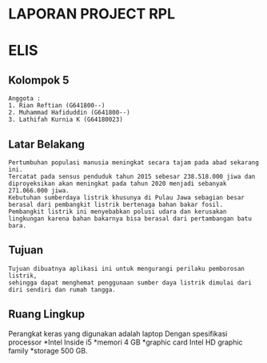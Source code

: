 # LAPORAN PROJECT RPL

# ELIS 

## Kolompok 5

```
Anggota :
1. Rian Reftian (G641800--)
2. Muhammad Hafiduddin (G641800--)
3. Lathifah Kurnia K (G64180023)
```

## Latar Belakang 

```
Pertumbuhan populasi manusia meningkat secara tajam pada abad sekarang ini. 
Tercatat pada sensus penduduk tahun 2015 sebesar 238.518.000 jiwa dan diproyeksikan akan meningkat pada tahun 2020 menjadi sebanyak 271.066.000 jiwa. 
Kebutuhan sumberdaya listrik khusunya di Pulau Jawa sebagian besar berasal dari pembangkit listrik bertenaga bahan bakar fosil. Pembangkit listrik ini menyebabkan polusi udara dan kerusakan lingkungan karena bahan bakarnya bisa berasal dari pertambangan batu bara. 

```

## Tujuan

```
Tujuan dibuatnya aplikasi ini untuk mengurangi perilaku pemborosan listrik, 
sehingga dapat menghemat penggunaan sumber daya listrik dimulai dari diri sendiri dan rumah tangga. 
```

## Ruang Lingkup

Perangkat keras yang digunakan adalah laptop 
Dengan spesifikasi processor 
*Intel Inside i5 
*memori 4 GB 
*graphic card Intel HD graphic family 
*storage 500 GB. 

